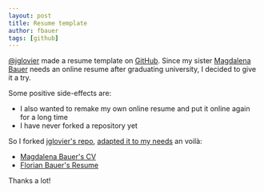 ```yaml
---
layout: post
title: Resume template
author: fbauer
tags: [github]
---
```


[@jglovier](https://twitter.com/jglovier/status/624060548989231104) made a resume template on [GitHub](https://github.com/jglovier/resume-template). Since my sister [Magdalena Bauer](http://cv.gehtnicht.at/magdalena-bauer) needs an online resume after graduating university, I decided to give it a try.

Some positive side-effects are:

- I also wanted to remake my own online resume and put it online again for a long time
- I have never forked a repository yet

So I forked [jglovier's repo](https://github.com/jglovier/resume-template), [adapted it to my needs](https://github.com/fbau3r/resume-template) an voilà:

- [Magdalena Bauer's CV](http://cv.gehtnicht.at/magdalena-bauer)
- [Florian Bauer's Resume](http://cv.gehtnicht.at/magdalena-bauer)

Thanks a lot!
